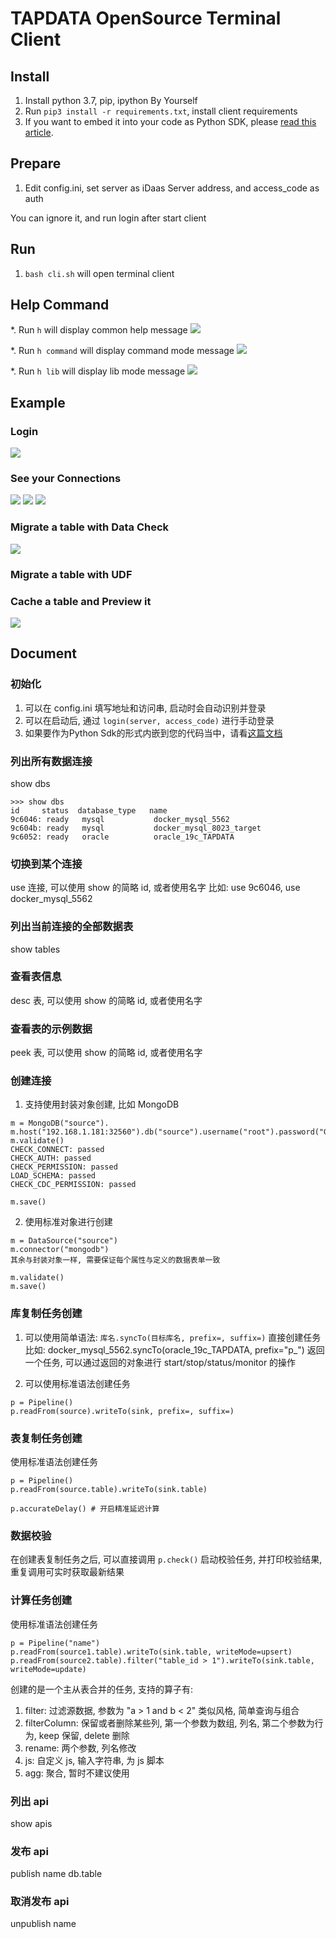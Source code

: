 # TAPDATA OpenSource Terminal Client

## Install
1. Install python 3.7, pip, ipython By Yourself
2. Run `pip3 install -r requirements.txt`, install client requirements
3. If you want to embed it into your code as Python SDK, please [read this article](https://github.com/tapdata/tapdata/tree/master/tapshell/docs/Python-Sdk.md).

## Prepare
1. Edit config.ini, set server as iDaas Server address, and access_code as auth

You can ignore it, and run login after start client

## Run
1. `bash cli.sh` will open terminal client

## Help Command
*. Run `h` will display common help message
![](./images/h.png)

*. Run `h command` will display command mode message
![](./images/h_command.png)

*. Run `h lib` will display lib mode message
![](./images/h_lib.png)

## Example
### Login
![](./images/login.png)

### See your Connections
![](./images/show_db.png)
![](./images/show_table.png)
![](./images/desc_table.png)


### Migrate a table with Data Check
![](./images/migrate.png)

### Migrate a table with UDF

### Cache a table and Preview it
![](./images/preview.png)

## Document
### 初始化
1. 可以在 config.ini 填写地址和访问串, 启动时会自动识别并登录
2. 可以在启动后, 通过 `login(server, access_code)` 进行手动登录
3. 如果要作为Python Sdk的形式内嵌到您的代码当中，请看[这篇文档](https://github.com/tapdata/tapdata/tree/master/tapshell/docs/Python-Sdk.md)

### 列出所有数据连接
show dbs
```
>>> show dbs
id     status  database_type   name
9c6046: ready   mysql           docker_mysql_5562
9c604b: ready   mysql           docker_mysql_8023_target
9c6052: ready   oracle          oracle_19c_TAPDATA
```

### 切换到某个连接
use 连接, 可以使用 show 的简略 id, 或者使用名字
比如: use 9c6046, use docker_mysql_5562

### 列出当前连接的全部数据表
show tables

### 查看表信息
desc 表, 可以使用 show 的简略 id, 或者使用名字

### 查看表的示例数据
peek 表, 可以使用 show 的简略 id, 或者使用名字

### 创建连接
1. 支持使用封装对象创建, 比如 MongoDB
```
m = MongoDB("source").
m.host("192.168.1.181:32560").db("source").username("root").password("Gotapd8!").type("source").props("authSource=admin");
m.validate()
CHECK_CONNECT: passed
CHECK_AUTH: passed
CHECK_PERMISSION: passed
LOAD_SCHEMA: passed
CHECK_CDC_PERMISSION: passed

m.save()
```

2. 使用标准对象进行创建
```
m = DataSource("source")
m.connector("mongodb")
其余与封装对象一样, 需要保证每个属性与定义的数据表单一致

m.validate()
m.save()
```

### 库复制任务创建
1. 可以使用简单语法: `库名.syncTo(目标库名, prefix=, suffix=)` 直接创建任务
比如: docker_mysql_5562.syncTo(oracle_19c_TAPDATA, prefix="p_")
返回一个任务, 可以通过返回的对象进行 start/stop/status/monitor 的操作

2. 可以使用标准语法创建任务
```
p = Pipeline()
p.readFrom(source).writeTo(sink, prefix=, suffix=)
```

### 表复制任务创建
使用标准语法创建任务
```
p = Pipeline()
p.readFrom(source.table).writeTo(sink.table)

p.accurateDelay() # 开启精准延迟计算
```

### 数据校验
在创建表复制任务之后, 可以直接调用 `p.check()` 启动校验任务, 并打印校验结果, 重复调用可实时获取最新结果

### 计算任务创建
使用标准语法创建任务
```
p = Pipeline("name")
p.readFrom(source1.table).writeTo(sink.table, writeMode=upsert)
p.readFrom(source2.table).filter("table_id > 1").writeTo(sink.table, writeMode=update)
```

创建的是一个主从表合并的任务, 支持的算子有:
1. filter: 过滤源数据, 参数为 "a > 1 and b < 2" 类似风格, 简单查询与组合
2. filterColumn: 保留或者删除某些列, 第一个参数为数组, 列名, 第二个参数为行为, keep 保留, delete 删除
3. rename: 两个参数, 列名修改
4. js: 自定义 js, 输入字符串, 为 js 脚本
5. agg: 聚合, 暂时不建议使用

### 列出 api
show apis

### 发布 api
publish name db.table

### 取消发布 api
unpublish name
